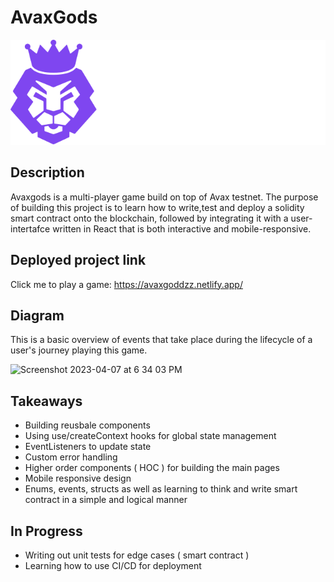 # AvaxGods
<img src='client/src/assets/logo.svg'/>

## Description
Avaxgods is a multi-player game build on top of Avax testnet. The purpose of building this project is to learn how to write,test and deploy a solidity smart contract onto the blockchain, followed by integrating it with a user-intertafce written in React that is both interactive and mobile-responsive.  

## Deployed project link 
Click me to play a game: <a href="https://www.linkedin.com/in/joshua-wee-784b41151/" target="blank"> https://avaxgoddzz.netlify.app/

## Diagram
This is a basic overview of events that take place during the lifecycle of a user's journey playing this game. 

<img width="1198" alt="Screenshot 2023-04-07 at 6 34 03 PM" src="https://user-images.githubusercontent.com/74093051/230594366-8ec1e760-0837-4d4d-a0f2-fcbb08ccdae8.png">

## Takeaways 
- Building reusbale components
- Using use/createContext hooks for global state management
- EventListeners to update state 
- Custom error handling 
- Higher order components ( HOC ) for building the main pages 
- Mobile responsive design 
- Enums, events, structs as well as learning to think and write smart contract in a simple and logical manner


## In Progress 
- Writing out unit tests for edge cases ( smart contract ) 
- Learning how to use CI/CD for deployment 


